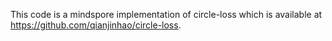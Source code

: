 This code is a mindspore implementation of circle-loss which is available at https://github.com/qianjinhao/circle-loss.